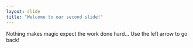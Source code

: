 ```yaml
---
layout: slide
title: "Welcome to our second slide!"
---
```

Nothing makes magic expect the work done hard...
Use the left arrow to go back!
